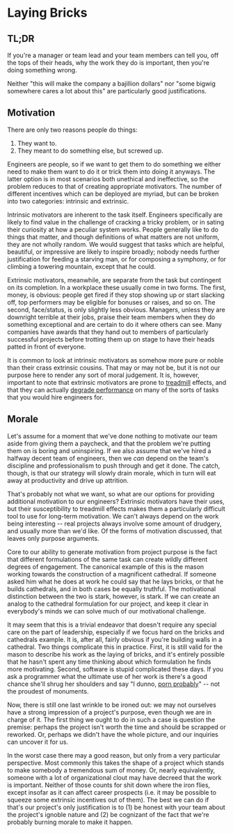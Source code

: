 # Laying Bricks

## TL;DR

If you're a manager or team lead and your team members can tell you, off the
tops of their heads, why the work they do is important, then you're doing
something wrong.

Neither "this will make the company a bajillion dollars" nor "some bigwig
somewhere cares a lot about this" are particularly good justifications.

## Motivation

There are only two reasons people do things:

1. They want to.
2. They meant to do something else, but screwed up.

Engineers are people, so if we want to get them to do something we either need
to make them want to do it or trick them into doing it anyways. The latter
option is in most scenarios both unethical and ineffective, so the problem
reduces to that of creating appropriate motivators. The number of different
incentives which can be deployed are myriad, but can be broken into two
categories: intrinsic and extrinsic.

Intrinsic motivators are inherent to the task itself. Engineers specifically are
likely to find value in the challenge of cracking a tricky problem, or in sating
their curiosity at how a peculiar system works. People generally like to do
things that matter, and though definitions of what matters are not uniform, they
are not wholly random. We would suggest that tasks which are helpful, beautiful,
or impressive are likely to inspire broadly; nobody needs further justification
for feeding a starving man, or for composing a symphony, or for climbing a
towering mountain, except that he could.

Extrinsic motivators, meanwhile, are separate from the task but contingent on
its completion. In a workplace these usually come in two forms. The first,
money, is obvious: people get fired if they stop showing up or start slacking
off, top performers may be eligible for bonuses or raises, and so on. The second,
face/status, is only slightly less obvious. Managers, unless they are downright
terrible at their jobs, praise their team members when they do something
exceptional and are certain to do it where others can see. Many companies have
awards that they hand out to members of particularly successful projects before
trotting them up on stage to have their heads patted in front of everyone.

It is common to look at intrinsic motivators as somehow more pure or noble than
their crass extrinsic cousins. That may or may not be, but it is not our purpose
here to render any sort of moral judgement. It is, however, important to note
that extrinsic motivators are prone to
[treadmill](https://en.wikipedia.org/wiki/Hedonic_treadmill) effects, and that
they can actually [degrade
performance](https://www.ted.com/talks/dan_pink_the_puzzle_of_motivation) on
many of the sorts of tasks that you would hire engineers for.

## Morale

Let's assume for a moment that we've done nothing to motivate our team aside
from giving them a paycheck, and that the problem we're putting them on is
boring and uninspiring. If we also assume that we've hired a halfway decent team
of engineers, then we *can* depend on the team's discipline and professionalism
to push through and get it done. The catch, though, is that our strategy will
slowly drain morale, which in turn will eat away at productivity and drive up
attrition.

That's probably not what we want, so what are our options for providing
additional motivation to our engineers? Extrinsic motivators have their uses,
but their susceptibility to treadmill effects makes them a particularly
difficult tool to use for long-term motivation. We can't always depend on the
work being interesting -- real projects always involve some amount of drudgery,
and usually more than we'd like. Of the forms of motivation discussed, that
leaves only purpose arguments.

Core to our ability to generate motivation from project purpose is the fact that
different formulations of the same task can create wildly different degrees of
engagement. The canonical example of this is the mason working towards the
construction of a magnificent cathedral. If someone asked him what he does at
work he could say that he lays bricks, or that he builds cathedrals, and in both
cases be equally truthful. The motivational distinction between the two is
stark, however, is stark. If we can create an analog to the cathedral
formulation for our project, and keep it clear in everybody's minds we can solve
much of our motivational challenge.

It may seem that this is a trivial endeavor that doesn't require any special
care on the part of leadership, especially if we focus hard on the bricks and
cathedrals example. It is, after all, fairly obvious if you're building walls in
a cathedral. Two things complicate this in practice. First, it is still valid
for the mason to describe his work as the laying of bricks, and it's entirely
possible that he hasn't spent any time thinking about which formulation he finds
more motivating. Second, software is stupid complicated these days. If you ask a
programmer what the ultimate use of her work is there's a good chance she'll
shrug her shoulders and say "I dunno, [porn probably](https://xkcd.com/1629/)"
-- not the proudest of monuments.

Now, there is still one last wrinkle to be ironed out: we may not ourselves have a strong
impression of a project's purpose, even though we are in charge of
it. The first thing we ought to do in such a case is question the premise:
perhaps the project isn't worth the time and should be scrapped or reworked. Or,
perhaps we didn't have the whole picture, and our inquiries can uncover it for
us.

In the worst case there may a good reason, but only from a very particular
perspective. Most commonly this takes the shape of a project which stands to
make somebody a tremendous sum of money. Or, nearly equivalently, someone with a
lot of organizational clout may have decreed that the work is important. Neither
of those counts for shit down where the iron flies, except insofar as it can
affect career prospects (i.e. it may be possible to squeeze some extrinsic
incentives out of them). The best we can do if that's our project's only
justification is to (1) be honest with your team about the project's ignoble
nature and (2) be cognizant of the fact that we're probably burning morale to
make it happen.
